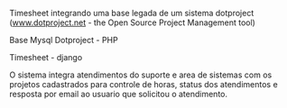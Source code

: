 Timesheet integrando uma base legada de um sistema dotproject (www.dotproject.net - the Open Source Project Management tool) 

Base  Mysql
Dotproject - PHP

Timesheet - django 

O sistema integra atendimentos do suporte e area de sistemas com os projetos cadastrados para controle de horas, status dos atendimentos e resposta por email ao usuario que solicitou o atendimento.

 
